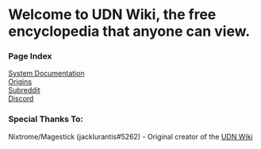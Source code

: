# Welcome to UDN Wiki, the free encyclopedia that anyone can view.

### Page Index
[System Documentation](#sysdocs)  
[Origins](#origins)  
[Subreddit](#subreddit)  
[Discord](#discord)

### Special Thanks To:
Nixtrome/Magestick (jacklurantis#5262) - Original creator of the [UDN Wiki](https://udn-wiki.udnsystems.repl.co/)